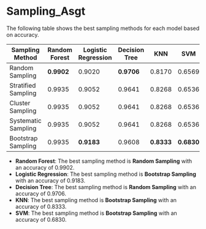 # Sampling_Asgt

The following table shows the best sampling methods for each model based on accuracy.

| Sampling Method     | Random Forest | Logistic Regression | Decision Tree | KNN   | SVM   |
|---------------------|---------------|----------------------|---------------|-------|-------|
| Random Sampling     | **0.9902**    | 0.9020               | **0.9706**    | 0.8170| 0.6569|
| Stratified Sampling | 0.9935        | 0.9052               | 0.9641        | 0.8268| 0.6536|
| Cluster Sampling    | 0.9935        | 0.9052               | 0.9641        | 0.8268| 0.6536|
| Systematic Sampling | 0.9935        | 0.9052               | 0.9641        | 0.8268| 0.6536|
| Bootstrap Sampling  | 0.9935        | **0.9183**           | 0.9608        | **0.8333**| **0.6830**|

- **Random Forest**: The best sampling method is **Random Sampling** with an accuracy of 0.9902.
- **Logistic Regression**: The best sampling method is **Bootstrap Sampling** with an accuracy of 0.9183.
- **Decision Tree**: The best sampling method is **Random Sampling** with an accuracy of 0.9706.
- **KNN**: The best sampling method is **Bootstrap Sampling** with an accuracy of 0.8333.
- **SVM**: The best sampling method is **Bootstrap Sampling** with an accuracy of 0.6830.
